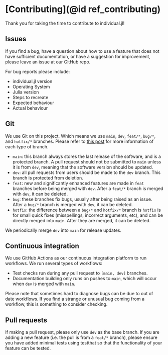 # [Contributing](@id ref_contributing)

Thank you for taking the time to contribute to individual.jl!

## Issues

If you find a bug, have a question about how to use a feature that does not have sufficient documentation, or have a suggestion for improvement, please leave an issue at our GitHub repo.

For bug reports please include:

 * individual.jl version
 * Operating System
 * Julia version
 * Steps to recreate
 * Expected behaviour
 * Actual behaviour

## Git

We use Git on this project. Which means we use `main`, `dev`, `feat/*`, `bug/*`, and `hotfix/*` branches. Please refer to [this post](https://www.atlassian.com/git/tutorials/comparing-workflows/gitflow-workflow) for more information of each type of branch. 

  * `main`: this branch always stores the last release of the software, and is a protected branch. A pull request should
  not be submitted to `main` unless it is from `dev`, meaning that the software version should be updated.
  * `dev`: all pull requests from users should be made to the `dev` branch. This branch is protected from deletion.
  * `feat`: new and significantly enhanced features are made in `feat` branches before being merged with `dev`. After a `feat/*` branch is merged with `dev`, it can be deleted.
  * `bug`: these branches fix bugs, usually after being raised as an issue. After a `bug/*` branch is merged with `dev`, it can be deleted.
  * `hotfix`: the difference between a `bug/*` and `hotfix/*` branch is `hotfix` is for small quick fixes (misspellings, incorrect arguments, etc), and can be directly merged into `main`. After they are merged, it can be deleted.

We periodically merge `dev` into `main` for release updates.

## Continuous integration

We use GitHub Actions as our continuous integration platform to run workflows. We run several types of workflows:

- Test checks run during any pull request to `[main, dev]` branches.
- Documentation building only runs on pushes to `main`, which will occur when `dev` is merged with `main`.

Please note that sometimes hard to diagnose bugs can be due to out of date
workflows. If you find a strange or unusual bug coming from a workflow, this
is something to consider checking.

## Pull requests

If making a pull request, please only use `dev` as the base branch. If you are adding a new feature (i.e. the pull is from a `feat/*` branch),
please ensure you have added minimal tests using testthat so that the functionality of your feature can be tested.